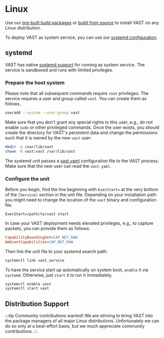 # Linux

Use our [pre-built build packages](/docs/setup-vast/download#packages) or [build
from source](/docs/setup-vast/build) to install VAST on any Linux distribution.

To deploy VAST as system service, you can use our [systemd
configuration](#systemd).

## systemd

VAST has native [systemd
support](https://github.com/tenzir/vast/tree/master/systemd/) for running as
system service. The service is sandboxed and runs with limited privileges.

### Prepare the host system

Please note that all subsequent commands require `root` privileges. The service
requires a user and group called `vast`. You can create them as follows.

```bash
useradd --system --user-group vast
```

Make sure that you don't grant any special rights to this user, e.g., do not
enable `sudo` or other privileged commands. Once the user exists, you should
create the directory for VAST's persistent data and change the permissions such
that it is owned by the new `vast` user:

```bash
mkdir -p /var/lib/vast
chown -R vast:vast /var/lib/vast
```

The systemd unit passes a
[vast.yaml](https://github.com/tenzir/vast/tree/master/systemd/) configuration
file to the VAST process. Make sure that the new user can read the `vast.yaml`.

### Configure the unit

Before you begin, find the line beginning with `ExecStart=` at the very bottom
of the `[Service]` section in the unit file. Depending on your installation path
you might need to change the location of the `vast` binary and configuration
file.

```config
ExecStart=/path/to/vast start
```

In case your VAST deployment needs elevated privileges, e.g., to capture
packets, you can provide them as follows:

```ini
CapabilityBoundingSet=CAP_NET_RAW
AmbientCapabilities=CAP_NET_RAW
```

Then link the unit file to your systemd search path:

```bash
systemctl link vast.service
```

To have the service start up automatically on system boot, `enable` it via
`systemd`. Otherwise, just `start` it to run it immediately.

```bash
systemctl enable vast
systemctl start vast
```

## Distribution Support

:::tip Community contributions wanted!
We are striving to bring VAST into the package managers of all major Linux
distributions. Unfortunately we can do so only at a best-effort basis, but
we much appreciate community contributions.
:::

